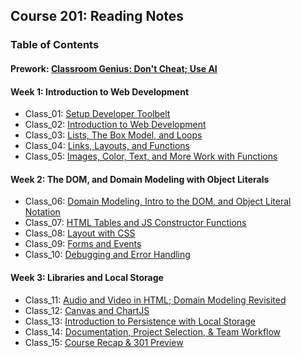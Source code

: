 ## Course 201: Reading Notes

### Table of Contents

#### Prework: [Classroom Genius: Don't Cheat; Use AI](prompt-engineering.md)

#### Week 1: Introduction to Web Development

* Class_01: [Setup Developer Toolbelt](class-01.md)
* Class_02: [Introduction to Web Development](class-02.md)
* Class_03: [Lists, The Box Model, and Loops](class-03.md)
* Class_04: [Links, Layouts, and Functions](class-04.md)
* Class_05: [Images, Color, Text, and More Work with Functions](class-05.md)

#### Week 2: The DOM, and Domain Modeling with Object Literals

* Class_06: [Domain Modeling, Intro to the DOM, and Object Literal Notation](class-06.md)
* Class_07: [HTML Tables and JS Constructor Functions](class-07.md)
* Class_08: [Layout with CSS](class-08.md)
* Class_09: [Forms and Events](class-09.md)
* Class_10: [Debugging and Error Handling](class-10.md)

#### Week 3: Libraries and Local Storage

* Class_11: [Audio and Video in HTML; Domain Modeling Revisited](class-11.md)
* Class_12: [Canvas and ChartJS](class-12.md)
* Class_13: [Introduction to Persistence with Local Storage](class-13.md)
* Class_14: [Documentation, Project Selection, & Team Workflow](class-14.md)
* Class_15: [Course Recap & 301 Preview](class-15.md)

